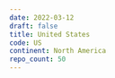 ```yaml
---
date: 2022-03-12
draft: false
title: United States
code: US
continent: North America
repo_count: 50
---
```



